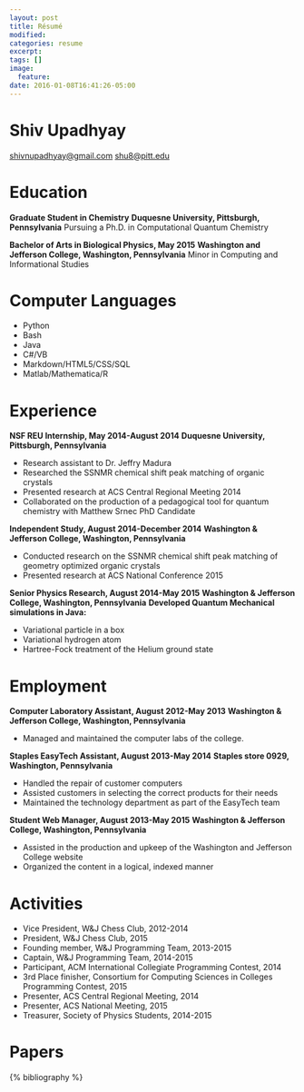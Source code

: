 ```yaml
---
layout: post
title: Résumé
modified:
categories: resume
excerpt:
tags: []
image:
  feature:
date: 2016-01-08T16:41:26-05:00
---
```


# Shiv Upadhyay
shivnupadhyay@gmail.com
shu8@pitt.edu

# Education
**Graduate Student in Chemistry**
**Duquesne University, Pittsburgh, Pennsylvania**
Pursuing a Ph.D. in Computational Quantum Chemistry

**Bachelor of Arts in Biological Physics, May 2015**
**Washington and Jefferson College, Washington, Pennsylvania**
Minor in Computing and Informational Studies

# Computer Languages
* Python
* Bash
* Java
* C\#/VB
* Markdown/HTML5/CSS/SQL
* Matlab/Mathematica/R

# Experience
**NSF REU Internship, May 2014-August 2014**
**Duquesne University, Pittsburgh, Pennsylvania**

* Research assistant to Dr. Jeffry Madura
* Researched the SSNMR chemical shift peak matching of organic crystals
* Presented research at ACS Central Regional Meeting 2014
* Collaborated on the production of a pedagogical tool for quantum chemistry with Matthew Srnec PhD Candidate

**Independent Study, August 2014-December 2014**
**Washington & Jefferson College, Washington, Pennsylvania**

* Conducted research on the SSNMR chemical shift peak matching of geometry optimized organic crystals
* Presented research at ACS National Conference 2015

**Senior Physics Research, August 2014-May 2015**
**Washington & Jefferson College, Washington, Pennsylvania**
**Developed Quantum Mechanical simulations in Java:**

* Variational particle in a box
* Variational hydrogen atom
* Hartree-Fock treatment of the Helium ground state

# Employment
**Computer Laboratory Assistant, August 2012-May 2013**
**Washington & Jefferson College, Washington, Pennsylvania**

* Managed and maintained the computer labs of the college.

**Staples EasyTech Assistant, August 2013-May 2014**
**Staples store 0929, Washington, Pennsylvania**

* Handled the repair of customer computers
* Assisted customers in selecting the correct products for their needs
* Maintained the technology department as part of the EasyTech team

**Student Web Manager, August 2013-May 2015**
**Washington & Jefferson College, Washington, Pennsylvania**

* Assisted in the production and upkeep of the Washington and Jefferson College website
* Organized the content in a logical, indexed manner

# Activities
* Vice President, W&J Chess Club, 2012-2014
* President, W&J Chess Club, 2015
* Founding member, W&J Programming Team, 2013-2015
* Captain, W&J Programming Team, 2014-2015
* Participant, ACM International Collegiate Programming Contest, 2014
* 3rd Place finisher, Consortium for Computing Sciences in Colleges Programming Contest, 2015
* Presenter, ACS Central Regional Meeting, 2014
* Presenter, ACS National Meeting, 2015
* Treasurer, Society of Physics Students, 2014-2015

# Papers
{% bibliography %}
